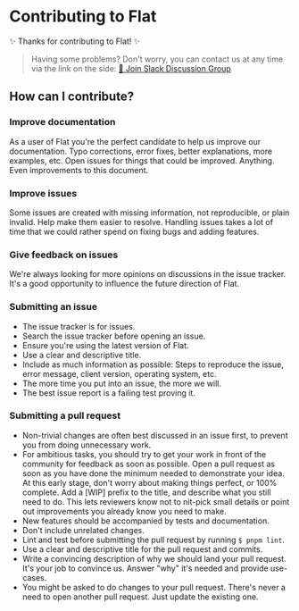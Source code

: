 # Contributing to Flat

✨ Thanks for contributing to Flat! ✨

> Having some problems? Don't worry, you can contact us at any time via the link on the side: [💬 Join Slack Discussion Group][join-flat-slack]

## How can I contribute?

### Improve documentation

As a user of Flat you're the perfect candidate to help us improve our documentation. Typo corrections, error fixes, better explanations, more examples, etc. Open issues for things that could be improved. Anything. Even improvements to this document.

### Improve issues

Some issues are created with missing information, not reproducible, or plain invalid. Help make them easier to resolve. Handling issues takes a lot of time that we could rather spend on fixing bugs and adding features.

### Give feedback on issues

We're always looking for more opinions on discussions in the issue tracker. It's a good opportunity to influence the future direction of Flat.

### Submitting an issue

* The issue tracker is for issues.
* Search the issue tracker before opening an issue.
* Ensure you're using the latest version of Flat.
* Use a clear and descriptive title.
* Include as much information as possible: Steps to reproduce the issue, error message, client version, operating system, etc.
* The more time you put into an issue, the more we will.
* The best issue report is a failing test proving it.

### Submitting a pull request

* Non-trivial changes are often best discussed in an issue first, to prevent you from doing unnecessary work.
* For ambitious tasks, you should try to get your work in front of the community for feedback as soon as possible. Open a pull request as soon as you have done the minimum needed to demonstrate your idea. At this early stage, don't worry about making things perfect, or 100% complete. Add a [WIP] prefix to the title, and describe what you still need to do. This lets reviewers know not to nit-pick small details or point out improvements you already know you need to make.
* New features should be accompanied by tests and documentation.
* Don't include unrelated changes.
* Lint and test before submitting the pull request by running `$ pnpm lint`.
* Use a clear and descriptive title for the pull request and commits.
* Write a convincing description of why we should land your pull request. It's your job to convince us. Answer "why" it's needed and provide use-cases.
* You might be asked to do changes to your pull request. There's never a need to open another pull request. Just update the existing one.

[join-flat-slack]: https://github.com/netless-io/flat/issues/926
